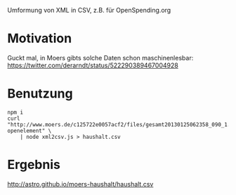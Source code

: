 Umformung von XML in CSV, z.B. für OpenSpending.org

# Motivation

Guckt mal, in Moers gibts solche Daten schon maschinenlesbar:
https://twitter.com/derarndt/status/522290389467004928

# Benutzung

```
npm i
curl "http://www.moers.de/c125722e0057acf2/files/gesamt20130125062358_090_1.xml/\$file/gesamt20130125062358_090_1.xml?openelement" \
    | node xml2csv.js > haushalt.csv
```

# Ergebnis

http://astro.github.io/moers-haushalt/haushalt.csv
